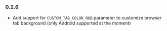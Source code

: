 ### 0.2.6
* Add support for `CUSTOM_TAB_COLOR_RGB` parameter to customize browser tab background (only Android supported at the moment)